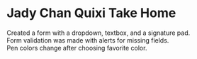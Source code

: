 # Jady Chan Quixi Take Home

Created a form with a dropdown, textbox, and a signature pad.\
Form validation was made with alerts for missing fields.\
Pen colors change after choosing favorite color.
